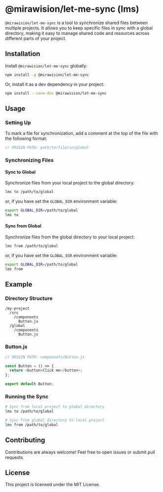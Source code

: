 # @mirawision/let-me-sync (lms)

`@mirawision/let-me-sync` is a tool to synchronize shared files between multiple projects. It allows you to keep specific files in sync with a global directory, making it easy to manage shared code and resources across different parts of your project.

## Installation

Install `@mirawision/let-me-sync` globally:

```bash
npm install -g @mirawision/let-me-sync
```

Or, install it as a dev dependency in your project:

```bash
npm install --save-dev @mirawision/let-me-sync
```

## Usage

### Setting Up

To mark a file for synchronization, add a comment at the top of the file with the following format:

```typescript
// ORIGIN PATH: path/to/file/in/global
```

### Synchronizing Files

#### Sync to Global

Synchronize files from your local project to the global directory:

```bash
lms to /path/to/global
```

or, if you have set the `GLOBAL_DIR` environment variable:

```bash
export GLOBAL_DIR=/path/to/global
lms to
```

#### Sync from Global

Synchronize files from the global directory to your local project:

```bash
lms from /path/to/global
```

or, if you have set the `GLOBAL_DIR` environment variable:

```bash
export GLOBAL_DIR=/path/to/global
lms from
```

## Example

### Directory Structure

```
/my-project
  /src
    /components
      Button.js
  /global
    /components
      Button.js
```

### Button.js

```javascript
// ORIGIN PATH: components/Button.js

const Button = () => {
  return <button>Click me</button>;
};

export default Button;
```

### Running the Sync

```bash
# Sync from local project to global directory
lms to /path/to/global

# Sync from global directory to local project
lms from /path/to/global
```

## Contributing

Contributions are always welcome! Feel free to open issues or submit pull requests.

## License

This project is licensed under the MIT License.
